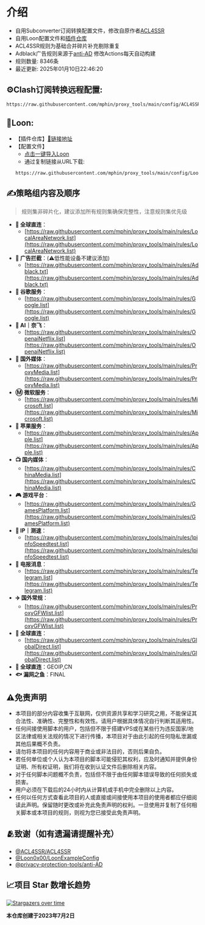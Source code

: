 # 介绍
* 自用Subconverter订阅转换配置文件，修改自原作者[ACL4SSR](https://github.com/ACL4SSR/ACL4SSR)  
* 自用Loon配置文件和[插件仓库](https://github.com/mphin/proxy_tools/blob/main/loon/readme.md)
* ACL4SSR规则为基础合并碎片补充剔除重复
* Adblack广告规则来源于[anti-AD](https://github.com/privacy-protection-tools/anti-AD) 修改Actions每天自动构建
* 规则数量: 8346条
* 最近更新: 2025年01月10日22:46:20
## ⚙Clash订阅转换远程配置:
```
https://raw.githubusercontent.com/mphin/proxy_tools/main/config/ACL4SSR_Online_Full_MultiMode_777.ini
```
## 🎈Loon:
* 【插件仓库】[🔗链接地址](https://github.com/mphin/proxy_tools/blob/main/loon/readme.md)
* 【配置文件】
  -  [点击一键导入Loon](https://www.nsloon.com/openloon/import?sub=https://raw.githubusercontent.com/mphin/proxy_tools/main/config/Loon_config_mphin.conf)
  -  通过复制链接从URL下载:
    ```
    https://raw.githubusercontent.com/mphin/proxy_tools/main/config/Loon_config_mphin.conf
    ```
## ✍策略组内容及顺序
> 规则集非碎片化，建议添加所有规则集确保完整性，注意规则集优先级
- **🎯 全球直连**：
  - [https://raw.githubusercontent.com/mphin/proxy_tools/main/rules/LocalAreaNetwork.list](https://raw.githubusercontent.com/mphin/proxy_tools/main/rules/LocalAreaNetwork.list)
- **🚫 广告拦截**：(⚠️低性能设备不建议添加)
  - [https://raw.githubusercontent.com/mphin/proxy_tools/main/rules/Adblack.txt](https://raw.githubusercontent.com/mphin/proxy_tools/main/rules/Adblack.txt)
- **📢 谷歌服务**：
  - [https://raw.githubusercontent.com/mphin/proxy_tools/main/rules/Google.list](https://raw.githubusercontent.com/mphin/proxy_tools/main/rules/Google.list)
- **🤖 AI｜奈飞**：
  - [https://raw.githubusercontent.com/mphin/proxy_tools/main/rules/OpenaiNetflix.list](https://raw.githubusercontent.com/mphin/proxy_tools/main/rules/OpenaiNetflix.list)
- **🎥 国外媒体**：
  - [https://raw.githubusercontent.com/mphin/proxy_tools/main/rules/ProxyMedia.list](https://raw.githubusercontent.com/mphin/proxy_tools/main/rules/ProxyMedia.list)
- **Ⓜ️ 微软服务**：
  - [https://raw.githubusercontent.com/mphin/proxy_tools/main/rules/Microsoft.list](https://raw.githubusercontent.com/mphin/proxy_tools/main/rules/Microsoft.list)
- **🍎 苹果服务**：
  - [https://raw.githubusercontent.com/mphin/proxy_tools/main/rules/Apple.list](https://raw.githubusercontent.com/mphin/proxy_tools/main/rules/Apple.list)
- **📺 国内媒体**：
  - [https://raw.githubusercontent.com/mphin/proxy_tools/main/rules/ChinaMedia.list](https://raw.githubusercontent.com/mphin/proxy_tools/main/rules/ChinaMedia.list)
- **🎮 游戏平台**：
  - [https://raw.githubusercontent.com/mphin/proxy_tools/main/rules/GamesPlatform.list](https://raw.githubusercontent.com/mphin/proxy_tools/main/rules/GamesPlatform.list)
- **📡 IP｜测速**：
  - [https://raw.githubusercontent.com/mphin/proxy_tools/main/rules/IpinfoSpeedtest.list](https://raw.githubusercontent.com/mphin/proxy_tools/main/rules/IpinfoSpeedtest.list)
- **📲 电报消息**：
  - [https://raw.githubusercontent.com/mphin/proxy_tools/main/rules/Telegram.list](https://raw.githubusercontent.com/mphin/proxy_tools/main/rules/Telegram.list)
- **✈️ 国外常规**：
  - [https://raw.githubusercontent.com/mphin/proxy_tools/main/rules/ProxyGFWlist.list](https://raw.githubusercontent.com/mphin/proxy_tools/main/rules/ProxyGFWlist.list)
- **🎯 全球直连**：
  - [https://raw.githubusercontent.com/mphin/proxy_tools/main/rules/GlobalDirect.list](https://raw.githubusercontent.com/mphin/proxy_tools/main/rules/GlobalDirect.list)
- **🎯 全球直连**：GEOIP,CN
- **🐟 漏网之鱼**：FINAL
## ⚠️免责声明
- 本项目的部分内容收集于互联网，仅供资源共享和学习研究之用，不能保证其合法性、准确性、完整性和有效性。请用户根据具体情况自行判断其适用性。
- 任何间接使用脚本的用户，包括但不限于搭建VPS或在某些行为违反国家/地区法律或相关法规的情况下进行传播，本项目对于由此引起的任何隐私泄漏或其他后果概不负责。
- 请勿将本项目的任何内容用于商业或非法目的，否则后果自负。
- 若任何单位或个人认为本项目的脚本可能侵犯其权利，应及时通知并提供身份证明、所有权证明，我们将在收到认证文件后删除相关内容。
- 对于任何脚本问题概不负责，包括但不限于由任何脚本错误导致的任何损失或损害。
- 用户必须在下载后的24小时内从计算机或手机中完全删除以上内容。
- 任何以任何方式查看此项目的人或直接或间接使用本项目的使用者都应仔细阅读此声明。保留随时更改或补充此免责声明的权利。一旦使用并复制了任何相关脚本或本项目的规则，则视为您已接受此免责声明。
## 🫂致谢（如有遗漏请提醒补充）
- [@ACL4SSR/ACL4SSR](https://github.com/ACL4SSR/ACL4SSR)
- [@Loon0x00/LoonExampleConfig](https://github.com/Loon0x00/LoonExampleConfig)
- [@privacy-protection-tools/anti-AD](https://github.com/privacy-protection-tools/anti-AD)
## 📈项目 Star 数增长趋势
[![Stargazers over time](https://starchart.cc/mphin/proxy_tools.svg)](https://starchart.cc/mphin/proxy_tools)

**本仓库创建于2023年7月2日**
